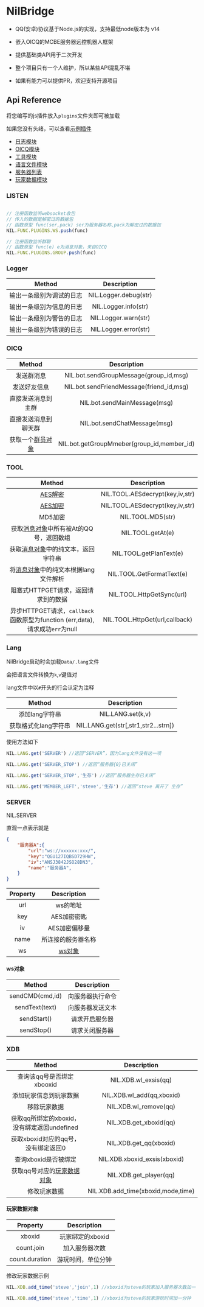 # NilBridge

 - QQ(安卓)协议基于Node.js的实现，支持最低node版本为 v14

 - 嵌入OICQ的MCBE服务器远控机器人框架

 - 提供基础类API用于二次开发

 - 整个项目只有一个人维护，所以某些API混乱不堪

 - 如果有能力可以提供PR，欢迎支持开源项目

## Api Reference

将您编写的js插件放入`plugins`文件夹即可被加载

如果您没有头绪，可以查看[示例插件](https://github.com/XBridgeX/NilBridge/blob/main/plugins/CheckMe.js)

 - [日志模块](#Logger)
 - [OICQ模块](#OICQ)
 - [工具模块](#TOOL)
 - [语言文件模块](#LANG)
 - [服务器列表](#SERVER)
 - [玩家数据模块](#XDB)

 ### LISTEN

``` js

// 注册函数监听websocket收包
// 传入的数据是解密过的数据包
// 函数原型 func(ser,pack) ser为服务器名称,pack为解密过的数据包
NIL.FUNC.PLUGINS.WS.push(func)

// 注册函数监听群聊
// 函数原型 func(e) e为消息对象，来自OICQ
NIL.FUNC.PLUGINS.GROUP.push(func)

```

### Logger

|Method|Description|
|:-:|:-:|
|输出一条级别为调试的日志|NIL.Logger.debug(str)|
|输出一条级别为信息的日志|NIL.Logger.info(str)|
|输出一条级别为警告的日志|NIL.Logger.warn(str)|
|输出一条级别为错误的日志|NIL.Logger.error(str)|


### OICQ

|Method|Description|
|:-:|:-:|
|发送群消息|NIL.bot.sendGroupMessage(group_id,msg)|
|发送好友信息|NIL.bot.sendFriendMessage(friend_id,msg)|
|直接发送消息到主群|NIL.bot.sendMainMessage(msg)|
|直接发送消息到聊天群|NIL.bot.sendChatMessage(msg)|
|获取一个[群员对象](https://github.com/takayama-lily/oicq#class-member)|NIL.bot.getGroupMmeber(group_id,member_id)|



### TOOL

|Method|Description|
|:-:|:-:|
|[AES解密](https://github.com/XBridgeX/NilBridge/blob/main/Utils/AES.js#L12)|NIL.TOOL.AESdecrypt(key,iv,str)|
|[AES加密](https://github.com/XBridgeX/NilBridge/blob/main/Utils/AES.js#L27)|NIL.TOOL.AESdecrypt(key,iv,str)|
|MD5加密|NIL.TOOL.MD5(str)|
|获取[消息对象](https://github.com/takayama-lily/oicq#class-message)中所有被At的QQ号，返回数组|NIL.TOOL.getAt(e)|
|获取[消息对象](https://github.com/takayama-lily/oicq#class-message)中的纯文本，返回字符串|NIL.TOOL.getPlanText(e)|
|将[消息对象](https://github.com/takayama-lily/oicq#class-message)中的纯文本根据lang文件解析|NIL.TOOL.GetFormatText(e)|
|阻塞式HTTPGET请求，返回请求到的数据|NIL.TOOL.HttpGetSync(url)|
|异步HTTPGET请求，`callback`函数原型为function (err,data),请求成功`err`为null|NIL.TOOL.HttpGet(url,callback)|

### Lang

NilBridge启动时会加载`Data/.lang`文件

会把语言文件转换为`k`,`v`键值对

lang文件中以`#`开头的行会认定为注释

|Method|Description|
|:-:|:-:|
|添加lang字符串|NIL.LANG.set(k,v)|
|获取格式化lang字符串|NIL.LANG.get(str[,str1,str2...strn])|

使用方法如下

``` js
NIL.LANG.get('SERVER') //返回“SERVER”，因为lang文件没有这一项

NIL.LANG.get('SERVER_STOP') //返回“服务器{0}已关闭”

NIL.LANG.get('SERVER_STOP','生存') //返回“服务器生存已关闭”

NIL.LANG.get('MEMBER_LEFT','steve','生存') //返回“steve 离开了 生存”
```

### SERVER

NIL.SERVER 

直观一点表示就是
``` json
{
    "服务器A":{
        "url":"ws://xxxxxx:xxx/",
        "key":"QGU127IQBSD729HW",
        "iv":"ANSJ3842JSO28DN3",
        "name":"服务器A",
    }
}
```

|Property|Description|
|:-:|:-:|
|url|ws的地址|
|key|AES加密密匙|
|iv|AES加密偏移量|
|name|所连接的服务器名称|
|ws|[ws对象](#ws对象)|

#### ws对象

|Method|Description|
|:-:|:-:|
|sendCMD(cmd,id)|向服务器执行命令|
|sendText(text)|向服务器发送文本|
|sendStart()|请求开启服务器|
|sendStop()|请求关闭服务器|

### XDB

|Method|Description|
|:-:|:-:|
|查询该qq号是否绑定xbooxid|NIL.XDB.wl_exsis(qq)|
|添加玩家信息到玩家数据|NIL.XDB.wl_add(qq,xboxid)|
|移除玩家数据|NIL.XDB.wl_remove(qq)|
|获取qq所绑定的xboxid，没有绑定返回undefined|NIL.XDB.get_xboxid(qq)|
|获取xboxid对应的qq号，没有绑定返回0|NIL.XDB.get_qq(xboxid)|
|查询xboxid是否被绑定|NIL.XDB.xboxid_exsis(xboxid)|
|获取qq号对应的[玩家数据对象](#玩家数据对象)|NIL.XDB.get_player(qq)|
|修改玩家数据|NIL.XDB.add_time(xboxid,mode,time)|


#### 玩家数据对象
|Property|Description|
|:-:|:-:|
|xboxid|玩家绑定的xboxid|
|count.join|加入服务器次数|
|count.duration|游玩时间，单位分钟|

修改玩家数据示例

``` js
NIL.XDB.add_time('steve','join',1) //xboxid为steve的玩家加入服务器次数加一

NIL.XDB.add_time('steve','time',1) //xboxid为steve的玩家游玩时间加一分钟
```

